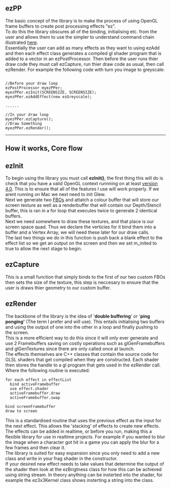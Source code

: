 ezPP
----------
The basic concept of the library is to make the process of using OpenGL frame buffers to create post processing effects "ez".   
To do this the library obscures all of the binding, initialising etc. from the user and allows them to use the simpler to understand command chain illustrated [here](http://tomhoxey.co.uk/wp-content/uploads/2017/03/Screen-Shot-2017-03-18-at-00.13.57.png).   
Essentially the user can add as many effects as they want to using ezAdd and then each effect class generates a compiled gl shader program that is added to a vector in an ezPostProcessor. Then before the user runs thier draw code they must call ezCapture, run thier draw code as usual, then call ezRender.
For example the following code with turn you image to greyscale:
```

//Before your draw loop
ezPostProcessor myezPPer;
myezPPer.ezInit(SCREENSIZE, SCREENSIZE);
myezPPer.ezAddEffect(new ezGreyscale); 

......

//In your draw loop
myezPPer.ezCapture();
//Draw Something
myezPPer.ezRender();
```

----------

## How it works, Core flow ##
## ezInit ##
To begin using the library you must call **ezInit()**, the first thing this will do is check that you have a valid OpenGL context runnning on at least [version 4.0](https://en.wikipedia.org/wiki/OpenGL#OpenGL_4.0). This is to ensure that all of the features I use will work properly. If we arent running on Mac we next need to init Glew.   
Next we generate two [FBOs](https://www.khronos.org/opengl/wiki/Framebuffer_Object) and attatch a colour buffer that will store our screen texture as well as a renderbuffer that will contain our Depth/Stencil buffer, this is ran in a for loop that executes twice to generate 2 identical buffers.   
Next we need somewhere to draw these textures, and that place is our screen space quad. Thus we declare the verticies for it bind them into a buffer and a Vertex Array, we will need these later for our draw calls.   
The last two things we do in this function is push back a blank effect to the effect list so we get an output on the screen and then we set m_inited to true to allow the next stage to begin.
## ezCapture ##
This is a small function that simply binds to the first of our two custom FBOs then sets the size of the texture, this step is neccesary to ensure that the user is draws thier geometry to our custom buffer.
## ezRender ##
The backbone of the library is the idea of '**double buffering**' or '**ping ponging'** (The term I prefer and will use). This entails initialising two buffers and using the output of one into the other in a loop and finally pushing to the screen.    
This is a more efficient way to do this since it will only ever generate and use 2 Framebuffers saving on costly operations such as glGenFramebuffers and glGenTextures since there are only called once at launch.    
The effects themselves are C++ classes that contain the source code for GLSL shaders that get compiled when they are constructed. Each shader then stores the handle to a gl program that gets used in the ezRender call. Where the following routine is executed:
```
for each effect in effectList
  bind activeFramebuffer
  use effect.shader
  activeFramebuffer.draw
  activeFramebuffer.swap

bind screenFramebuffer
draw to screen
```
This is a standardised routine that uses the previous effect as the input for the next effect. This allows the 'stacking' of effects to create new effects.    
The effects can be added in realtime, or before you run, making this a flexible library for use in realtime projects. For example if you wanted to blur the image when a character got hit in a game you can apply the blur for a few frames and then clear it.    
The library is suited for easy expansion since you only need to add a new class and write in your frag shader in the constructor.    
If your desired new effect needs to take values that determine the output of the shader then look at the ezBrigtness class for how this can be achieved using string stream. In theory anything can be insterted into the shader, for example the ez3x3Kernel class shows insterting a string into the class.

